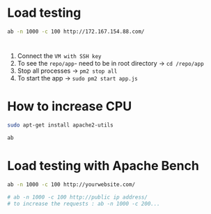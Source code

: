 # Load testing

```sh
ab -n 1000 -c 100 http://172.167.154.88.com/
```

#  
1. Connect the `VM with SSH key`
2. To see the `repo/app`- need to be in root directory  -> `cd /repo/app`
3. Stop all processes -> `pm2 stop all`
4. To start the app -> `sudo pm2 start app.js`
# How to increase CPU
```bash
sudo apt-get install apache2-utils
```
```bash
ab
```
# Load testing with Apache Bench
 
```bash
ab -n 1000 -c 100 http://yourwebsite.com/
 
# ab -n 1000 -c 100 http://public ip address/
# to increase the requests : ab -n 1000 -c 200...
```